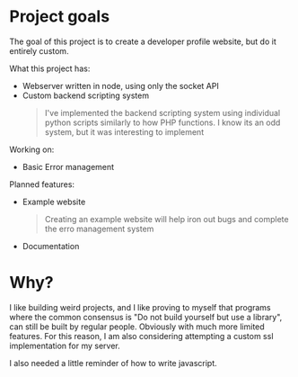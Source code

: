 # Project goals

The goal of this project is to create a developer profile website, but do it entirely custom.


What this project has:
- Webserver written in node, using only the socket API
- Custom backend scripting system
  > I've implemented the backend scripting system using individual python scripts similarly to how PHP functions. I know its an odd system, but it was interesting to implement

Working on:
- Basic Error management

Planned features:
- Example website
  > Creating an example website will help iron out bugs and complete the erro management system
- Documentation

# Why?

I like building weird projects, and I like proving to myself that programs where the common consensus is "Do not build yourself but use a library", can still be built by regular people. Obviously with much more limited features. For this reason, I am also considering attempting a custom ssl implementation for my server.

I also needed a little reminder of how to write javascript.

